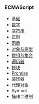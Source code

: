 ### ECMAScript
- [基础](./blogs/JS基础.md)
- [数字](./blogs/JS数字.md)
- [字符串](./blogs/JS字符串.md)
- [正则](./blogs/JS正则.md)
- [函数](./blogs/JS函数.md)
- [对象与原型](./blogs/JS对象与原型.md)
- [数组与集合](./blogs/JS数组与集合.md)
- [遍历器](./blogs/JS遍历器.md)
- [模块](./blogs/JS模块.md)
- [Promise](./blogs/JSPromise.md)
- 装饰器
- 代理对象
- Symbol
- 操作二进制